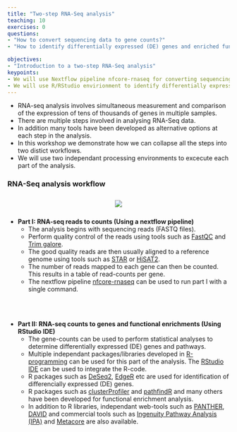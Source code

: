 ```yaml
---
title: "Two-step RNA-Seq analysis"
teaching: 10
exercises: 0
questions:
- "How to convert sequencing data to gene counts?"
- "How to identify differentially expressed (DE) genes and enriched functions?"

objectives:
- "Introduction to a two-step RNA-Seq analysis"
keypoints:
- We will use Nextflow pipeline nfcore-rnaseq for converting sequencing data to gene counts.
- We will use R/RStudio envirionment to identify differentially expressed (DE) genes and enriched functions.
---
```



- RNA-seq analysis involves simultaneous measurement and comparison of the expression of tens of thousands of genes in multiple samples.
- There are multiple steps involved in analysing RNA-Seq data.
- In addition many tools have been developed as alternative options at each step in the analysis.
- In this workshop we demonstrate how we can collapse all the steps into two distict workflows. 
- We will use two independant processing environments to excecute each part of the analysis.


### RNA-Seq analysis workflow 
<p align="center">
  <img src="{{ page.root }}/fig/original_pipe_to_nextflowing.png" style="margin:10px"/>
</p>

- **Part I: RNA-seq reads to counts (Using a nextflow pipeline)**
  * The analysis begins with sequencing reads (FASTQ files).
  * Perform quality control of the reads using tools such as [FastQC](https://www.bioinformatics.babraham.ac.uk/projects/fastqc/) and [Trim galore](https://www.bioinformatics.babraham.ac.uk/projects/trim_galore/).
  * The good quality reads are then usually aligned to a reference genome using tools such as [STAR](https://github.com/alexdobin/STAR) or [HiSAT2](http://daehwankimlab.github.io/hisat2/#:~:text=HISAT2%20is%20a%20fast%20and,to%20a%20single%20reference%20genome.). 
  * The number of reads mapped to each gene can then be counted. This results in a table of read-counts per gene.
  * The nextflow pipeline [nfcore-rnaseq](https://nf-co.re/rnaseq/3.8.1) can be used to run part I  with a single command.
  
<br><br>  
- **Part II: RNA-seq counts to genes and functional enrichments (Using RStudio IDE)** 
  * The gene-counts can be used to perform statistical analyses to determine differentially expressed (DE) genes and pathways.
  * Multiple independant packages/libraries developed in [R-programming](https://www.r-project.org/) can be used for this part of the analysis. The [RStudio IDE](https://www.rstudio.com/) can be used to integrate the R-code. 
  * R packages such as [DeSeq2](https://bioconductor.org/packages/release/bioc/html/DESeq2.html), [EdgeR](https://bioconductor.org/packages/release/bioc/html/edgeR.html) etc are used for identification of differencially expressed (DE) genes.
  * R packages such as [clusterProfiler](https://bioconductor.org/packages/release/bioc/html/clusterProfiler.html) and [pathfindR](https://cran.r-project.org/web/packages/pathfindR/index.html) and many others have been developed for functional enrichment analysis. 
  * In addition to R libraries, independant web-tools such as [PANTHER](http://www.pantherdb.org/), [DAVID](https://david.ncifcrf.gov/) and commercial tools such as [Ingenuity Pathway Analysis (IPA)](https://digitalinsights.qiagen.com/products-overview/discovery-insights-portfolio/analysis-and-visualization/qiagen-ipa/?cmpid=QDI_GA_IPA&gclid=Cj0KCQjwkruVBhCHARIsACVIiOxh5HnHmJy72fRrmfQlnIhUpy2mpaFuVE2ClZDctskvzCoU-XCQerMaAmOhEALw_wcB) and [Metacore](https://clarivate.com/cortellis/webinars/metacore-integrated-pathway-analysis-for-multi-omics-data/) are also available.

